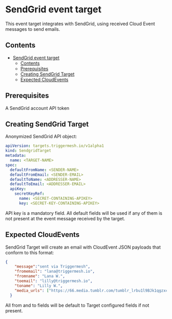 # SendGrid event target

This event target integrates with SendGrid, using received Cloud Event messages to send emails.

## Contents

- [SendGrid event target](#sendgrid-event-target)
  - [Contents](#contents)
  - [Prerequisites](#prerequisites)
  - [Creating SendGrid Target](#creating-sendgrid-target)
  - [Expected CloudEvents](#expected-cloudevents)

## Prerequisites

A SendGrid account API token

## Creating SendGrid Target

Anonymized SendGrid API object:

```yaml
apiVersion: targets.triggermesh.io/v1alpha1
kind: SendgridTarget
metadata:
  name: <TARGET-NAME>
spec:
  defaultFromName: <SENDER-NAME>
  defaultFromEmail: <SENDER-EMAIL>
  defaultToName: <ADDRESSER-NAME>
  defaultToEmail: <ADDRESSER-EMAIL>
  apiKey:
    secretKeyRef:
      name: <SECRET-CONTAINING-APIKEY>
      key: <SECRET-KEY-CONTAINING-APIKEY>
```

API key is a mandatory field. All default fields will be used if any of them is not present at the event message received by the target.

## Expected CloudEvents

SendGrid Target will create an email with CloudEvent JSON payloads that conform to this format:

```JSON
{
    "message":"sent via Triggermesh",
    "fromemail": "lana@triggermesh.io",
    "fromname": "Lana W.",
    "toemail": "lilly@triggermesh.io",
    "toname": "Lilly W.",
    "media_urls": ["https://66.media.tumblr.com/tumblr_lrbu1l9BJk1qgzxcao1_250.gifv"],
  }
```

All from and to fields will be default to Target configured fields if not present.
